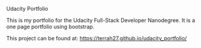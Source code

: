 Udacity Portfolio

This is my portfolio for the Udacity Full-Stack Developer Nanodegree.  It is a one page portfolio using bootstrap.

This project can be found at:
https://terrah27.github.io/udacity_portfolio/
